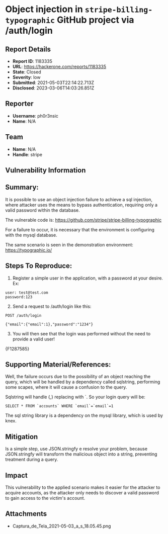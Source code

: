# Object injection in `stripe-billing-typographic` GitHub project via /auth/login 

## Report Details
- **Report ID**: 1183335
- **URL**: https://hackerone.com/reports/1183335
- **State**: Closed
- **Severity**: low
- **Submitted**: 2021-05-03T22:14:22.713Z
- **Disclosed**: 2023-03-06T14:03:26.851Z

## Reporter
- **Username**: ph0r3nsic
- **Name**: N/A

## Team
- **Name**: N/A
- **Handle**: stripe

## Vulnerability Information
## Summary:
It is possible to use an object injection failure to achieve a sql injection, where attacker uses the means to bypass authentication, requiring only a valid password within the database.

The vulnerable code is:  https://github.com/stripe/stripe-billing-typographic

For a failure to occur, it is necessary that the environment is configuring with the mysql database.  

The same scenario is seen in the demonstration environment: https://typographic.io/

## Steps To Reproduce:

  1. Register a simple user in the application, with a password at your desire. Ex:
```
user: test@test.com
password:123
```
  2. Send a request to /auth/login like this:
```
POST /auth/login

{"email":{"email":1},"password":"1234"}
```
  3. You will then see that the login was performed without the need to provide a valid user!

{F1287585}


## Supporting Material/References:
Well, the failure occurs due to the possibility of an object reaching the query, which will be handled by a dependency called sqlstring, performing some scapes, where it will cause a confusion to the query.

Sqlstring will handle {,} replacing with `. 
So your login query will be:
```
SELECT * FROM `accounts` WHERE `email`=`email`=1
```
The sql string library is a dependency on the mysql library, which is used by knex.

## Mitigation

Is a simple step, use JSON.stringfy e resolve your problem, because JSON.stringfy will transform the malicious object into a string, preventing treatment during a query.

## Impact

This vulnerability to the applied scenario makes it easier for the attacker to acquire accounts, as the attacker only needs to discover a valid password to gain access to the victim's account.

## Attachments
- Captura_de_Tela_2021-05-03_a_s_18.05.45.png
